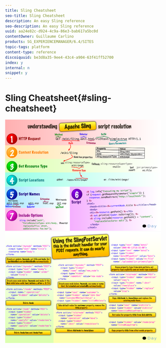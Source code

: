 ```yaml
---
title: Sling Cheatsheet
seo-title: Sling Cheatsheet
description: An easy Sling reference
seo-description: An easy Sling reference
uuid: aa24e82c-d924-4c9a-86e3-bab617a5bc0d
contentOwner: Guillaume Carlino
products: SG_EXPERIENCEMANAGER/6.4/SITES
topic-tags: platform
content-type: reference
discoiquuid: be3d8a35-9ee4-43c4-a904-63f41ff52700
index: y
internal: n
snippet: y
---
```


# Sling Cheatsheet{#sling-cheatsheet}

 ![](assets/chlimage_1-109.png) ![](assets/chlimage_1-110.png)


